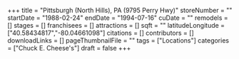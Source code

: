 +++
title = "Pittsburgh (North Hills), PA (9795 Perry Hwy)"
storeNumber = ""
startDate = "1988-02-24"
endDate = "1994-07-16"
cuDate = ""
remodels = []
stages = []
franchisees = []
attractions = []
sqft = ""
latitudeLongitude = ["40.58434817","-80.04661098"]
citations = []
contributors = []
downloadLinks = []
pageThumbnailFile = ""
tags = ["Locations"]
categories = ["Chuck E. Cheese's"]
draft = false
+++

